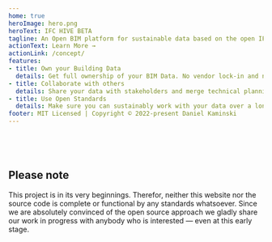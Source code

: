 ```yaml
---
home: true
heroImage: hero.png
heroText: IFC HIVE BETA
tagline: An Open BIM platform for sustainable data based on the open IFC standard.
actionText: Learn More →
actionLink: /concept/
features:
- title: Own your Building Data
  details: Get full ownership of your BIM Data. No vendor lock-in and no data loss when handling IFC data. Access and edit all IFC data objects and attributes
- title: Collaborate with others
  details: Share your data with stakeholders and merge technical plannings back into your building data. Have everybody still working with their prefered software.
- title: Use Open Standards
  details: Make sure you can sustainably work with your data over a long period of time and still read and edit every bit of it. Query, process and link your data in any way which is relevant for your use case.
footer: MIT Licensed | Copyright © 2022-present Daniel Kaminski
---
```


<div style="margin-top: 40px">&nbsp;</div>

## Please note

This project is in its very beginnings. Therefor, neither this website nor the
source code is complete or functional by any standards whatsoever. Since we are
absolutely convinced of the open source approach we gladly share our work in
progress with anybody who is interested — even at this early stage.

<div style="margin-bottom: 100px">&nbsp;</div>
